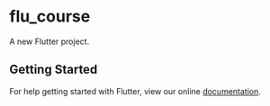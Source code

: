 # flu_course

A new Flutter project.

## Getting Started

For help getting started with Flutter, view our online
[documentation](https://flutter.io/).

